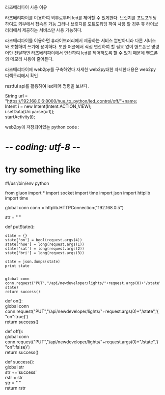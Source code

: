 라즈베리파이 사용 이유

라즈베리파이를 이용하여 외부로부터 led를 제어할 수 있게한다.
브릿지를 포트포워딩하여도 외부에서 접속은 가능 그러나 브릿지를 포트포워딩 하여 사용 할 경우 휴 라이브러리에서 제공하는
서비스만 사용 가능하다.

라즈베리파이를 이용하면 휴라이브러리에서 제공하는 서비스 뿐만아니라 다른 서비스와 조합하여 쓰기에 용이하다.
또한 어플에서 직접 연산하여 할 필요 없이 핸드폰은 명령어만 전달하면 라즈베리파이에서 연산하여 led를 제어하도록 할 수 있기 때문에
핸드폰의 메모리 사용이 줄어든다.

라즈베리파이에 web2py를 구축하였다 자세한 web2py대한 자세한내용은 web2py 디렉토리에서 확인

restful api를 활용하여 led제어 명령을 보낸다.

String url = "https://192.168.0.6:8000/hue_to_python/led_control/off/"+name;  
            Intent i = new Intent(Intent.ACTION_VIEW);  
            i.setData(Uri.parse(url));  
            startActivity(i);  
            
            
web2py에 저장되어있는 python code :  

# -*- coding: utf-8 -*-
# try something like
#!/usr/bin/env python

from gluon import *
import socket
import time
import json
import httplib
import time

global conn
conn = httplib.HTTPConnection("192.168.0.5")

str = " "

def putState():

    state = {}
    state['on'] = bool(request.args(4))
    state['hue'] = long(request.args(1))
    state['sat'] = long(request.args(2))
    state['bri'] = long(request.args(3))

    state = json.dumps(state)
    print state  
  
  
    global conn  
    conn.request("PUT","/api/newdeveloper/lights/"+request.args(0)+"/state", state)  
    return success()  
  
  
def on():  
    global conn  
    conn.request("PUT","/api/newdeveloper/lights/"+request.args(0)+"/state",'{"on":true}')  
    return success()  
  
def off():  
    global conn  
    conn.request("PUT","/api/newdeveloper/lights/"+request.args(0)+"/state",'{"on":false}')  
    return success()  
  
def success():  
    global str  
    str +='success'  
    rstr = str  
    str = " "  
    return rstr  
